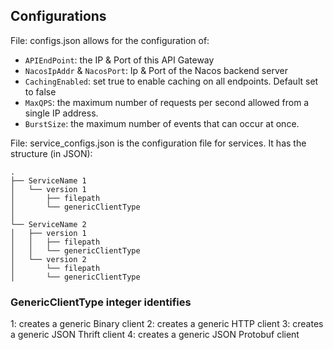 ## Configurations

File: configs.json allows for the configuration of:
* `APIEndPoint`: the IP & Port of this API Gateway
* `NacosIpAddr` & `NacosPort`: Ip & Port of the Nacos backend server
* `CachingEnabled`: set true to enable caching on all endpoints. Default set to false
* `MaxQPS`: the maximum number of requests per second allowed from a single IP address.
* `BurstSize`: the maximum number of events that can occur at once.

File: service_configs.json is the configuration file for services. It has the structure (in JSON):
```
.
├── ServiceName 1
│   └── version 1
│       ├── filepath
│       └── genericClientType
│
└── ServiceName 2
│   ├── version 1
│   │   ├── filepath
│   │   └── genericClientType
│   └── version 2
│       └── filepath
│       └── genericClientType
```

### GenericClientType integer identifies
1: creates a generic Binary client
2: creates a generic HTTP client
3: creates a generic JSON Thrift client
4: creates a generic JSON Protobuf client